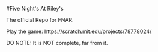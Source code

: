 #Five Night's At Riley's

The official Repo for FNAR. 

Play the game: https://scratch.mit.edu/projects/78778024/ 

DO NOTE: It is NOT complete, far from it.
